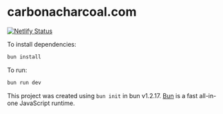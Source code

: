 # carbonacharcoal.com

[![Netlify Status](https://api.netlify.com/api/v1/badges/fcc46c6f-5a1f-44b3-a07d-ed2d373f0869/deploy-status)](https://app.netlify.com/projects/carbonacharcoal/deploys)

To install dependencies:

```bash
bun install
```

To run:

```bash
bun run dev
```

This project was created using `bun init` in bun v1.2.17. [Bun](https://bun.sh) is a fast all-in-one JavaScript runtime.
